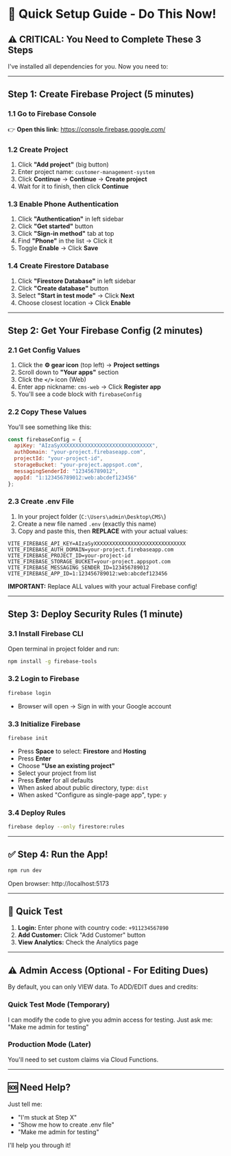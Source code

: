 # 🚀 Quick Setup Guide - Do This Now!

## ⚠️ CRITICAL: You Need to Complete These 3 Steps

I've installed all dependencies for you. Now you need to:

---

## Step 1: Create Firebase Project (5 minutes)

### 1.1 Go to Firebase Console
👉 **Open this link:** https://console.firebase.google.com/

### 1.2 Create Project
1. Click **"Add project"** (big button)
2. Enter project name: `customer-management-system`
3. Click **Continue** → **Continue** → **Create project**
4. Wait for it to finish, then click **Continue**

### 1.3 Enable Phone Authentication
1. Click **"Authentication"** in left sidebar
2. Click **"Get started"** button
3. Click **"Sign-in method"** tab at top
4. Find **"Phone"** in the list → Click it
5. Toggle **Enable** → Click **Save**

### 1.4 Create Firestore Database
1. Click **"Firestore Database"** in left sidebar
2. Click **"Create database"** button
3. Select **"Start in test mode"** → Click **Next**
4. Choose closest location → Click **Enable**

---

## Step 2: Get Your Firebase Config (2 minutes)

### 2.1 Get Config Values
1. Click the **⚙️ gear icon** (top left) → **Project settings**
2. Scroll down to **"Your apps"** section
3. Click the **`</>`** icon (Web)
4. Enter app nickname: `cms-web` → Click **Register app**
5. You'll see a code block with `firebaseConfig`

### 2.2 Copy These Values
You'll see something like this:
```js
const firebaseConfig = {
  apiKey: "AIzaSyXXXXXXXXXXXXXXXXXXXXXXXXXXXXXX",
  authDomain: "your-project.firebaseapp.com",
  projectId: "your-project-id",
  storageBucket: "your-project.appspot.com",
  messagingSenderId: "123456789012",
  appId: "1:123456789012:web:abcdef123456"
};
```

### 2.3 Create .env File
1. In your project folder (`C:\Users\admin\Desktop\CMS\`)
2. Create a new file named `.env` (exactly this name)
3. Copy and paste this, then **REPLACE** with your actual values:

```env
VITE_FIREBASE_API_KEY=AIzaSyXXXXXXXXXXXXXXXXXXXXXXXXXXXXXX
VITE_FIREBASE_AUTH_DOMAIN=your-project.firebaseapp.com
VITE_FIREBASE_PROJECT_ID=your-project-id
VITE_FIREBASE_STORAGE_BUCKET=your-project.appspot.com
VITE_FIREBASE_MESSAGING_SENDER_ID=123456789012
VITE_FIREBASE_APP_ID=1:123456789012:web:abcdef123456
```

**IMPORTANT:** Replace ALL values with your actual Firebase config!

---

## Step 3: Deploy Security Rules (1 minute)

### 3.1 Install Firebase CLI
Open terminal in project folder and run:
```bash
npm install -g firebase-tools
```

### 3.2 Login to Firebase
```bash
firebase login
```
- Browser will open → Sign in with your Google account

### 3.3 Initialize Firebase
```bash
firebase init
```
- Press **Space** to select: **Firestore** and **Hosting**
- Press **Enter**
- Choose **"Use an existing project"**
- Select your project from list
- Press **Enter** for all defaults
- When asked about public directory, type: `dist`
- When asked "Configure as single-page app", type: `y`

### 3.4 Deploy Rules
```bash
firebase deploy --only firestore:rules
```

---

## ✅ Step 4: Run the App!

```bash
npm run dev
```

Open browser: http://localhost:5173

---

## 🎯 Quick Test

1. **Login:** Enter phone with country code: `+911234567890`
2. **Add Customer:** Click "Add Customer" button
3. **View Analytics:** Check the Analytics page

---

## ⚠️ Admin Access (Optional - For Editing Dues)

By default, you can only VIEW data. To ADD/EDIT dues and credits:

### Quick Test Mode (Temporary)
I can modify the code to give you admin access for testing. Just ask me:
"Make me admin for testing"

### Production Mode (Later)
You'll need to set custom claims via Cloud Functions.

---

## 🆘 Need Help?

Just tell me:
- "I'm stuck at Step X" 
- "Show me how to create .env file"
- "Make me admin for testing"

I'll help you through it!
